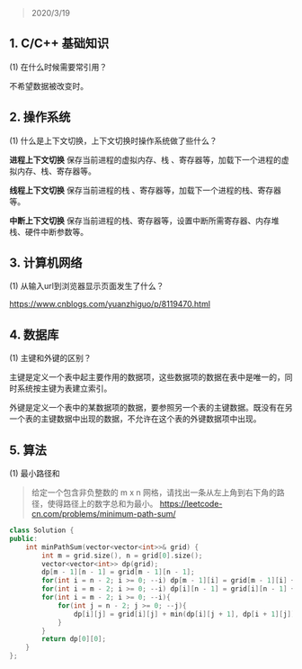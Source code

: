 > 2020/3/19 

## 1. C/C++ 基础知识
(1) 在什么时候需要常引用？

不希望数据被改变时。

## 2. 操作系统
(1) 什么是上下文切换，上下文切换时操作系统做了些什么？

**进程上下文切换**
保存当前进程的虚拟内存、栈  、寄存器等，加载下一个进程的虚拟内存、栈、寄存器等。

**线程上下文切换**
保存当前进程的栈 、寄存器等，加载下一个进程的栈、寄存器等。

**中断上下文切换**
保存当前进程的栈、寄存器等，设置中断所需寄存器、内存堆栈、硬件中断参数等。

## 3. 计算机网络
(1) 从输入url到浏览器显示页面发生了什么？

https://www.cnblogs.com/yuanzhiguo/p/8119470.html


## 4. 数据库
(1) 主键和外键的区别？

主键是定义一个表中起主要作用的数据项，这些数据项的数据在表中是唯一的，同时系统按主键为表建立索引。

外键是定义一个表中的某数据项的数据，要参照另一个表的主键数据。既没有在另一个表的主键数据中出现的数据，不允许在这个表的外键数据项中出现。

## 5. 算法
(1) 最小路径和

> 给定一个包含非负整数的 m x n 网格，请找出一条从左上角到右下角的路径，使得路径上的数字总和为最小。 https://leetcode-cn.com/problems/minimum-path-sum/

```cpp
class Solution {
public:
    int minPathSum(vector<vector<int>>& grid) {
        int m = grid.size(), n = grid[0].size();
        vector<vector<int>> dp(grid);
        dp[m - 1][n - 1] = grid[m - 1][n - 1];
        for(int i = n - 2; i >= 0; --i) dp[m - 1][i] = grid[m - 1][i] + dp[m - 1][i + 1];
        for(int i = m - 2; i >= 0; --i) dp[i][n - 1] = grid[i][n - 1] + dp[i + 1][n - 1];
        for(int i = m - 2; i >= 0; --i){
            for(int j = n - 2; j >= 0; --j){
                dp[i][j] = grid[i][j] + min(dp[i][j + 1], dp[i + 1][j]);   
            }
        }
        return dp[0][0];
    }
};
```